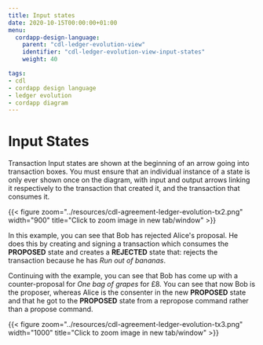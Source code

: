 ```yaml
---
title: Input states
date: 2020-10-15T00:00:00+01:00
menu:
  cordapp-design-language:
    parent: "cdl-ledger-evolution-view"
    identifier: "cdl-ledger-evolution-view-input-states"
    weight: 40

tags:
- cdl
- cordapp design language
- ledger evolution
- cordapp diagram
---
```


# Input States

Transaction Input states are shown at the beginning of an arrow going into transaction boxes. You must ensure that an individual instance of a state is only ever shown once on the diagram, with input and output arrows linking it respectively to the transaction that created it, and the transaction that consumes it.

{{< figure zoom="../resources/cdl-agreement-ledger-evolution-tx2.png" width="900" title="Click to zoom image in new tab/window" >}}

In this example, you can see that Bob has rejected Alice's proposal. He does this by creating and signing a transaction which consumes the **PROPOSED** state and creates a **REJECTED** state that: rejects the transaction because he has *Run out of bananas*.

Continuing with the example, you can see that Bob has come up with a counter-proposal for *One bag of grapes* for £8. You can see that now Bob is the proposer, whereas Alice is the consenter in the new **PROPOSED** state and that he got to the **PROPOSED** state from a repropose command rather than a propose command.

{{< figure zoom="../resources/cdl-agreement-ledger-evolution-tx3.png" width="1000" title="Click to zoom image in new tab/window" >}}
